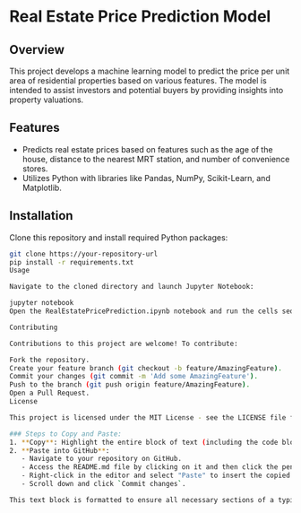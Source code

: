 # Real Estate Price Prediction Model

## Overview
This project develops a machine learning model to predict the price per unit area of residential properties based on various features. The model is intended to assist investors and potential buyers by providing insights into property valuations.

## Features
- Predicts real estate prices based on features such as the age of the house, distance to the nearest MRT station, and number of convenience stores.
- Utilizes Python with libraries like Pandas, NumPy, Scikit-Learn, and Matplotlib.

## Installation
Clone this repository and install required Python packages:
```bash
git clone https://your-repository-url
pip install -r requirements.txt
Usage

Navigate to the cloned directory and launch Jupyter Notebook:

jupyter notebook
Open the RealEstatePricePrediction.ipynb notebook and run the cells sequentially to view the analysis and predictions.

Contributing

Contributions to this project are welcome! To contribute:

Fork the repository.
Create your feature branch (git checkout -b feature/AmazingFeature).
Commit your changes (git commit -m 'Add some AmazingFeature').
Push to the branch (git push origin feature/AmazingFeature).
Open a Pull Request.
License

This project is licensed under the MIT License - see the LICENSE file for details.

### Steps to Copy and Paste:
1. **Copy**: Highlight the entire block of text (including the code blocks), right-click, and select "Copy."
2. **Paste into GitHub**:
   - Navigate to your repository on GitHub.
   - Access the README.md file by clicking on it and then click the pencil icon to edit.
   - Right-click in the editor and select "Paste" to insert the copied content.
   - Scroll down and click `Commit changes`.

This text block is formatted to ensure all necessary sections of a typical project README are covered, making it ready to be used directly in your GitHub repository. If you have any more questions or need additional modifications, feel free to ask!

